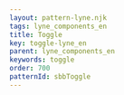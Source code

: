 ```yaml
---
layout: pattern-lyne.njk
tags: lyne_components_en
title: Toggle
key: toggle-lyne_en
parent: lyne_components_en
keywords: toggle
order: 700
patternId: sbbToggle
---
```


